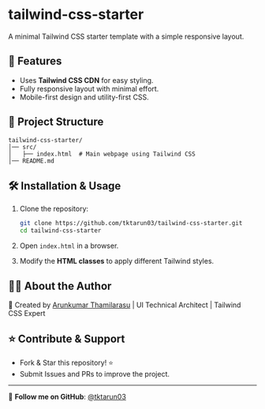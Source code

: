 # tailwind-css-starter

A minimal Tailwind CSS starter template with a simple responsive layout.

## 🚀 Features
- Uses **Tailwind CSS CDN** for easy styling.
- Fully responsive layout with minimal effort.
- Mobile-first design and utility-first CSS.

## 📂 Project Structure
```
tailwind-css-starter/
│── src/
│   ├── index.html  # Main webpage using Tailwind CSS
│── README.md
```

## 🛠 Installation & Usage

1. Clone the repository:
   ```bash
   git clone https://github.com/tktarun03/tailwind-css-starter.git
   cd tailwind-css-starter
   ```

2. Open `index.html` in a browser.

3. Modify the **HTML classes** to apply different Tailwind styles.

## 👨‍💻 About the Author

🚀 Created by [Arunkumar Thamilarasu](https://github.com/tktarun03) | UI Technical Architect | Tailwind CSS Expert

## ⭐ Contribute & Support
- Fork & Star this repository! ⭐
- Submit Issues and PRs to improve the project.

---
🎯 **Follow me on GitHub**: [@tktarun03](https://github.com/tktarun03)
